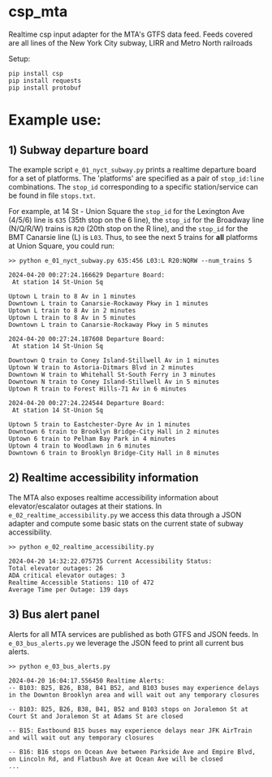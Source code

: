 # csp_mta
Realtime csp input adapter for the MTA's GTFS data feed. Feeds covered are all lines of the New York City subway, LIRR and Metro North railroads

Setup:

```
pip install csp
pip install requests
pip install protobuf
```

# Example use:

## 1) Subway departure board

The example script `e_01_nyct_subway.py` prints a realtime departure board for a set of platforms. The 'platforms' are specified as a pair of `stop_id:line` combinations. The `stop_id` corresponding to a specific station/service can be found in file `stops.txt`.

For example, at 14 St - Union Square the `stop_id` for the Lexington Ave (4/5/6) line is `635` (35th stop on the 6 line), the `stop_id` for the Broadway line (N/Q/R/W) trains is `R20` (20th stop on the R line), and the `stop_id` for the BMT Canarsie line (L) is `L03`. Thus, to see the next 5 trains for **all** platforms at Union Square, you could run:
```
>> python e_01_nyct_subway.py 635:456 L03:L R20:NQRW --num_trains 5

2024-04-20 00:27:24.166629 Departure Board:
 At station 14 St-Union Sq

Uptown L train to 8 Av in 1 minutes
Downtown L train to Canarsie-Rockaway Pkwy in 1 minutes
Uptown L train to 8 Av in 2 minutes
Uptown L train to 8 Av in 5 minutes
Downtown L train to Canarsie-Rockaway Pkwy in 5 minutes

2024-04-20 00:27:24.187608 Departure Board:
 At station 14 St-Union Sq

Downtown Q train to Coney Island-Stillwell Av in 1 minutes
Uptown W train to Astoria-Ditmars Blvd in 2 minutes
Downtown W train to Whitehall St-South Ferry in 3 minutes
Downtown N train to Coney Island-Stillwell Av in 5 minutes
Uptown R train to Forest Hills-71 Av in 6 minutes

2024-04-20 00:27:24.224544 Departure Board:
 At station 14 St-Union Sq

Uptown 5 train to Eastchester-Dyre Av in 1 minutes
Downtown 6 train to Brooklyn Bridge-City Hall in 2 minutes
Uptown 6 train to Pelham Bay Park in 4 minutes
Uptown 4 train to Woodlawn in 6 minutes
Downtown 6 train to Brooklyn Bridge-City Hall in 8 minutes
```

## 2) Realtime accessibility information

The MTA also exposes realtime accessibility information about elevator/escalator outages at their stations. In `e_02_realtime_accessibility.py` we access this data through a JSON adapter and compute some basic stats on the current state of subway accessibility. 

```
>> python e_02_realtime_accessibility.py

2024-04-20 14:32:22.075735 Current Accessibility Status:
Total elevator outages: 26
ADA critical elevator outages: 3
Realtime Accessible Stations: 110 of 472
Average Time per Outage: 139 days
```

## 3) Bus alert panel

Alerts for all MTA services are published as both GTFS and JSON feeds. In `e_03_bus_alerts.py` we leverage the JSON feed to print all current bus alerts. 

```
>> python e_03_bus_alerts.py

2024-04-20 16:04:17.556450 Realtime Alerts:
-- B103: B25, B26, B38, B41 B52, and B103 buses may experience delays in the Downton Brooklyn area and will wait out any temporary closures

-- B103: B25, B26, B38, B41, B52 and B103 stops on Joralemon St at Court St and Joralemon St at Adams St are closed

-- B15: Eastbound B15 buses may experience delays near JFK AirTrain and will wait out any temporary closures

-- B16: B16 stops on Ocean Ave between Parkside Ave and Empire Blvd, on Lincoln Rd, and Flatbush Ave at Ocean Ave will be closed
...
```
